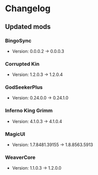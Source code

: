 # Changelog


## Updated mods

### BingoSync

- Version: 0.0.0.2 -> 0.0.0.3

### Corrupted Kin

- Version: 1.2.0.3 -> 1.2.0.4

### GodSeekerPlus

- Version: 0.24.0.0 -> 0.24.1.0

### Inferno King Grimm

- Version: 4.1.0.3 -> 4.1.0.4

### MagicUI

- Version: 1.7.8481.39155 -> 1.8.8563.5913

### WeaverCore

- Version: 1.1.0.3 -> 1.2.0.0

